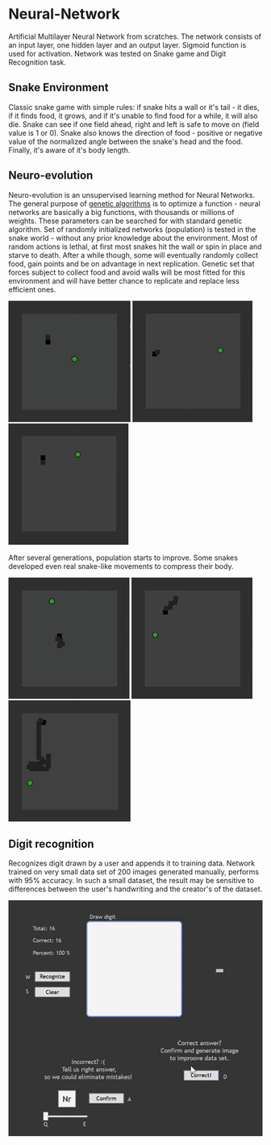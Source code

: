 # Neural-Network
Artificial Multilayer Neural Network from scratches. 
The network consists of an input layer, one hidden layer and an output layer.
Sigmoid function is used for activation.
Network was tested on Snake game and Digit Recognition task.

## Snake Environment
Classic snake game with simple rules: if snake hits a wall or it's tail - it dies, if it finds food, it grows, and if it's unable to find food for a while, it will also die.
Snake can see if one field ahead, right and left is safe to move on (field value is 1 or 0). Snake also knows the direction of food - positive or negative value of the normalized angle between the snake's head and the food. Finally, it's aware of it's body length.

## Neuro-evolution
Neuro-evolution is an unsupervised learning method for Neural Networks. The general purpose of [genetic algorithms](https://github.com/takado8/Tetris#genetic-algorithm) is to optimize a function - neural networks are basically a big functions, with thousands or millions of weights. These parameters can be searched for with standard genetic algorithm. 
Set of randomly initialized networks (population) is tested in the snake world - without any prior knowledge about the environment. Most of random actions is lethal, at first most snakes hit the wall or spin in place and starve to death. After a while though, some will eventually randomly collect food, gain points and be on advantage in next replication. Genetic set that forces subject to collect food and avoid walls will be most fitted for this environment and will have better chance to replicate and replace less efficient ones.  

![img](https://github.com/takado8/Neural-Network/blob/master/Snake/Snake2/imgs/early_generation.gif)  ![img](https://github.com/takado8/Neural-Network/blob/master/Snake/Snake2/imgs/spinners.gif)  ![img](https://github.com/takado8/Neural-Network/blob/master/Snake/Snake2/imgs/spinners3.gif)

After several generations,  population starts to improve. Some snakes developed even real snake-like movements to compress their body.

![img](https://github.com/takado8/Neural-Network/blob/master/Snake/Snake2/imgs/better-generation-online-video-c.gif)  ![img](https://github.com/takado8/Neural-Network/blob/master/Snake/Snake2/imgs/better-generation2-online-video.gif) ![img](https://github.com/takado8/Neural-Network/blob/master/Snake/Snake2/imgs/snake_moves.gif)

## Digit recognition

Recognizes digit drawn by a user and appends it to training data.
Network trained on very small data set of 200 images generated manually, performs with 95% accuracy.
In such a small dataset, the result may be sensitive to differences between the user's handwriting and the creator's of the dataset.

![img](https://github.com/takado8/Neural-Network/blob/master/DigitReco/digit_reco.gif)
